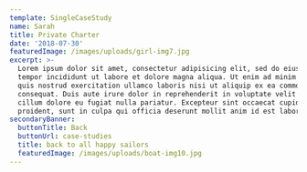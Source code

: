 ```yaml
---
template: SingleCaseStudy
name: Sarah
title: Private Charter
date: '2018-07-30'
featuredImage: /images/uploads/girl-img7.jpg
excerpt: >-
  Lorem ipsum dolor sit amet, consectetur adipisicing elit, sed do eiusmod
  tempor incididunt ut labore et dolore magna aliqua. Ut enim ad minim veniam,
  quis nostrud exercitation ullamco laboris nisi ut aliquip ex ea commodo
  consequat. Duis aute irure dolor in reprehenderit in voluptate velit esse
  cillum dolore eu fugiat nulla pariatur. Excepteur sint occaecat cupidatat non
  proident, sunt in culpa qui officia deserunt mollit anim id est laborum.
secondaryBanner:
  buttonTitle: Back
  buttonUrl: case-studies
  title: back to all happy sailors
  featuredImage: /images/uploads/boat-img10.jpg
---
```

